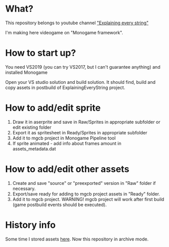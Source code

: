 # What?
This repository belongs to youtube channel ["Explaining every string"](https://www.youtube.com/c/explainingeverystring)

I'm making here videogame on "Monogame framework".
# How to start up?
You need VS2019 (you can try VS2017, but I can't guarantee anything) and installed Monogame

Open your VS studio solution and build solution. It should find, build and copy assets in postbuild of ExplainingEveryString project.

# How to add/edit sprite
1. Draw it in aserprite and save in Raw/Sprites in appropriate subfolder or edit existing folder
2. Export it as spritesheet in Ready/Sprites in appropriate subfolder
3. Add it to mgcb project in Monogame Pipeline tool
4. If sprite animated - add info about frames amount in assets_metadata.dat
# How to add/edit other assets
1. Create and save "source" or "preexported" version in "Raw" folder if necessary.
2. Export/save ready for adding to mgcb project assets in "Ready" folder.
3. Add it to mgcb project. WARNING! mgcb project will work after first build (game postbuild events should be executed).
# History info
Some time I stored assets [here](https://github.com/chelovekbeznika/ExplainingEveryStringAssets). Now this repository in archive mode.